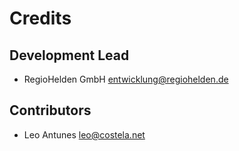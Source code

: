 # Credits

## Development Lead

* RegioHelden GmbH <entwicklung@regiohelden.de>


## Contributors

* Leo Antunes <leo@costela.net>

